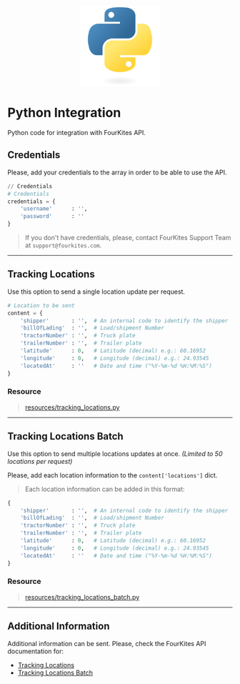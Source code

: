 <div align="center">
	<img src="../assets/images/logos/languages/python.svg" width="180" alt="Python">
</div>

# Python Integration
Python code for integration with FourKites API.

## Credentials
Please, add your credentials to the array in order to be able to use the API.

```python
// Credentials
# Credentials
credentials = {
    'username'      : '',
    'password'      : ''
}
```

> If you don't have credentials, please, contact FourKites Support Team at `support@fourkites.com`.

---

## Tracking Locations
Use this option to send a single location update per request.

```python
# Location to be sent
content = {
    'shipper'       : '',  # An internal code to identify the shipper
    'billOfLading'  : '',  # Load/shipment Number
    'tractorNumber' : '',  # Truck plate
    'trailerNumber' : '',  # Trailer plate
    'latitude'      : 0,   # Latitude (decimal) e.g.: 60.16952
    'longitude'     : 0,   # Longitude (decimal) e.g.: 24.93545
    'locatedAt'     : ''   # Date and time ("%Y-%m-%d %H:%M:%S")
}
```

### Resource
> [resources/tracking_locations.py](./resources/tracking_locations.py)

---

## Tracking Locations Batch
Use this option to send multiple locations updates at once. _(Limited to 50 locations per request)_

Please, add each location information to the `content['locations']` dict.
> Each location information can be added in this format:
```python
{
    'shipper'       : '',  # An internal code to identify the shipper
    'billOfLading'  : '',  # Load/shipment Number
    'tractorNumber' : '',  # Truck plate
    'trailerNumber' : '',  # Trailer plate
    'latitude'      : 0,   # Latitude (decimal) e.g.: 60.16952
    'longitude'     : 0,   # Longitude (decimal) e.g.: 24.93545
    'locatedAt'     : ''   # Date and time ("%Y-%m-%d %H:%M:%S")
}
```

### Resource
> [resources/tracking_locations_batch.py](./resources/tracking_locations_batch.py)

---

## Additional Information
Additional information can be sent. Please, check the FourKites API documentation for:
* [Tracking Locations](https://support.fourkites.com/hc/en-us/articles/115007622407-Tracking-Locations-Batch#TrackingLocations-Batch-REQUESTFORMAT "Request Format")
* [Tracking Locations Batch](https://support.fourkites.com/hc/en-us/articles/115007779288-Tracking-Locations#TrackingLocations-REQUESTFORMAT "Request Format")